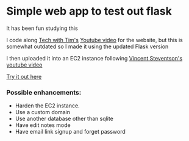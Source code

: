 # Simple web app to test out flask

It has been fun studying this

I code along [Tech with Tim's](https://www.youtube.com/@TechWithTim) [Youtube video](https://www.youtube.com/watch?v=dam0GPOAvVI) for the website, but this is somewhat outdated so I made it using the updated Flask version

I then uploaded it into an EC2 instance following [Vincent Steventson's](https://www.youtube.com/@VincentStevenson) [youtube video](https://www.youtube.com/watch?v=z5XiVh6v4uI)

[Try it out here](http://13.211.130.152/login)

### Possible enhancements:

- Harden the EC2 instance.
- Use a custom domain
- Use another database other than sqlite
- Have edit notes mode
- Have email link signup and forget password
